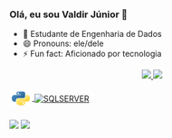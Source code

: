 ### Olá, eu sou Valdir Júnior 👋

- 🌱 Estudante de Engenharia de Dados
- 😄 Pronouns: ele/dele
- ⚡ Fun fact: Aficionado por tecnologia

<div align="center">
  <a href="https://www.linkedin.com/in/valdirjr01">
  <img height="180em" src="https://github-readme-stats.vercel.app/api?username=valdirjr01&show_icons=true&theme=dark&include_all_commits=true&count_private=true"/>
  <img height="180em" src="https://github-readme-stats.vercel.app/api/top-langs/?username=valdirjr01&layout=compact&langs_count=7&theme=dark"/>
</div>
  
<div style="display: inline_block"><br>
  <img align="center" alt="Python" height="30" width="40" src="https://raw.githubusercontent.com/devicons/devicon/master/icons/python/python-original.svg">
  <img align="center" alt="SQLSERVER" height="30" width="40" src="https://cdn.jsdelivr.net/gh/devicons/devicon/icons/microsoftsqlserver/microsoftsqlserver-plain-wordmark.svg">
</div>
  
###
  
<div>
  <a href = "mailto:valdirjunior007@hotmail.com"><img src="https://img.shields.io/badge/Microsoft_Outlook-0078D4?style=for-the-badge&logo=microsoft-outlook&logoColor=white"></a>
  <a href="https://www.linkedin.com/in/valdirjr01" target="_blank"><img src="https://img.shields.io/badge/-LinkedIn-%230077B5?style=for-the-badge&logo=linkedin&logoColor=white" target="_blank"></a> 
  
</div>
